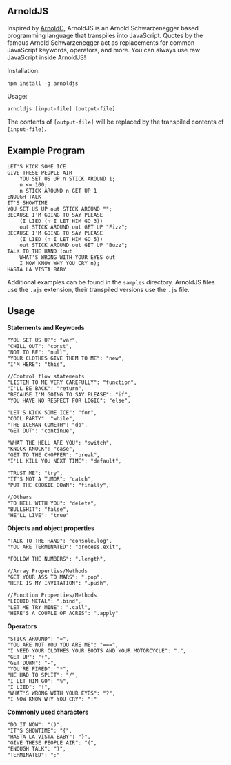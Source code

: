 ArnoldJS
-------------

Inspired by [ArnoldC](https://github.com/lhartikk/ArnoldC), ArnoldJS is an Arnold Schwarzenegger based programming
language that transpiles into JavaScript. Quotes by the famous Arnold Schwarzenegger act as replacements for common
JavaScript keywords, operators, and more. You can always use raw JavaScript inside ArnoldJS!

Installation:

`npm install -g arnoldjs`

Usage:

`arnoldjs [input-file] [output-file]`

The contents of `[output-file]` will be replaced by the transpiled contents of `[input-file]`.

Example Program
----------------

    LET'S KICK SOME ICE
    GIVE THESE PEOPLE AIR
        YOU SET US UP n STICK AROUND 1;
        n <= 100;
        n STICK AROUND n GET UP 1
    ENOUGH TALK
    IT'S SHOWTIME
    YOU SET US UP out STICK AROUND "";
    BECAUSE I'M GOING TO SAY PLEASE
        (I LIED (n I LET HIM GO 3))
        out STICK AROUND out GET UP "Fizz";
    BECAUSE I'M GOING TO SAY PLEASE
        (I LIED (n I LET HIM GO 5))
        out STICK AROUND out GET UP "Buzz";
    TALK TO THE HAND (out
        WHAT'S WRONG WITH YOUR EYES out
        I NOW KNOW WHY YOU CRY n);
    HASTA LA VISTA BABY

Additional examples can be found in the `samples` directory. ArnoldJS files use the `.ajs` extension, their transpiled
versions use the `.js` file.

Usage
--------------

**Statements and Keywords**

    "YOU SET US UP": "var",
    "CHILL OUT": "const",
    "NOT TO BE": "null",
    "YOUR CLOTHES GIVE THEM TO ME": "new",
    "I'M HERE": "this",

    //Control flow statements
    "LISTEN TO ME VERY CAREFULLY": "function",
    "I'LL BE BACK": "return",
    "BECAUSE I'M GOING TO SAY PLEASE": "if",
    "YOU HAVE NO RESPECT FOR LOGIC": "else",

    "LET'S KICK SOME ICE": "for",
    "COOL PARTY": "while",
    "THE ICEMAN COMETH": "do",
    "GET OUT": "continue",

    "WHAT THE HELL ARE YOU": "switch",
    "KNOCK KNOCK": "case",
    "GET TO THE CHOPPER": "break",
    "I'LL KILL YOU NEXT TIME": "default",

    "TRUST ME": "try",
    "IT'S NOT A TUMOR": "catch",
    "PUT THE COOKIE DOWN": "finally",

    //Others
    "TO HELL WITH YOU": "delete",
    "BULLSHIT": "false",
    "HE'LL LIVE": "true"
    
**Objects and object properties**

    "TALK TO THE HAND": "console.log",
    "YOU ARE TERMINATED": "process.exit",
    
    "FOLLOW THE NUMBERS": ".length",
    
    //Array Properties/Methods
    "GET YOUR ASS TO MARS": ".pop",
    "HERE IS MY INVITATION": ".push",
    
    //Function Properties/Methods
    "LIQUID METAL": ".bind",
    "LET ME TRY MINE": ".call",
    "HERE'S A COUPLE OF ACRES": ".apply"
    
**Operators**

    "STICK AROUND": "=",
    "YOU ARE NOT YOU YOU ARE ME": "===",
    "I NEED YOUR CLOTHES YOUR BOOTS AND YOUR MOTORCYCLE": ".",
    "GET UP": "+",
    "GET DOWN": "-",
    "YOU'RE FIRED": "*",
    "HE HAD TO SPLIT": "/",
    "I LET HIM GO": "%",
    "I LIED": "!",
    "WHAT'S WRONG WITH YOUR EYES": "?",
    "I NOW KNOW WHY YOU CRY": ":"

**Commonly used characters**

    "DO IT NOW": "()",
    "IT'S SHOWTIME": "{",
    "HASTA LA VISTA BABY": "}",
    "GIVE THESE PEOPLE AIR": "(",
    "ENOUGH TALK": ")",
    "TERMINATED": ";"
